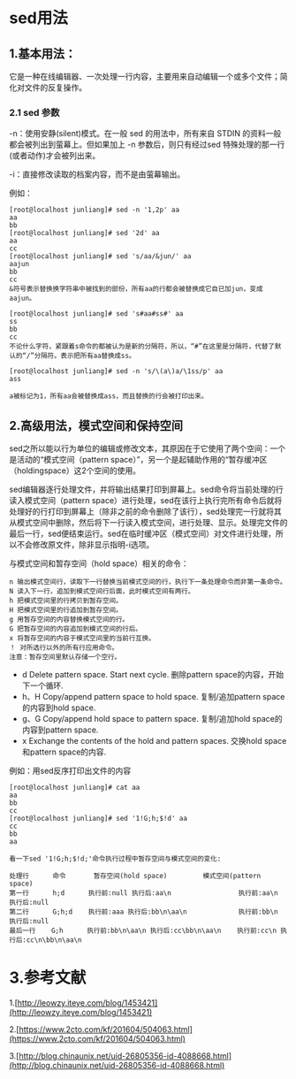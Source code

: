 # sed用法

## 1.基本用法：

它是一种在线编辑器、一次处理一行内容，主要用来自动编辑一个或多个文件；简化对文件的反复操作。

### 2.1 sed 参数

-n：使用安静(silent)模式。在一般 sed 的用法中，所有来自 STDIN 的资料一般都会被列出到萤幕上。但如果加上 -n 参数后，则只有经过sed 特殊处理的那一行(或者动作)才会被列出来。

-i：直接修改读取的档案内容，而不是由萤幕输出。

例如：

	[root@localhost junliang]# sed -n '1,2p' aa
	aa
	bb
	[root@localhost junliang]# sed '2d' aa
	aa
	cc
	[root@localhost junliang]# sed 's/aa/&jun/' aa
	aajun
	bb
	cc
	&符号表示替换换字符串中被找到的部份，所有aa的行都会被替换成它自已加jun，变成aajun。
	
	[root@localhost junliang]# sed 's#aa#ss#' aa
	ss
	bb
	cc
	不论什么字符，紧跟着s命令的都被认为是新的分隔符，所以，“#”在这里是分隔符，代替了默认的“/”分隔符。表示把所有aa替换成ss。
	
	[root@localhost junliang]# sed -n 's/\(a\)a/\1ss/p' aa
	ass
	
	a被标记为1，所有aa会被替换成ass，而且替换的行会被打印出来。

## 2.高级用法，模式空间和保持空间

sed之所以能以行为单位的编辑或修改文本，其原因在于它使用了两个空间：一个是活动的“模式空间（pattern space）”，另一个是起辅助作用的“暂存缓冲区（holdingspace）这2个空间的使用。


sed编辑器逐行处理文件，并将输出结果打印到屏幕上。sed命令将当前处理的行读入模式空间（pattern space）进行处理，sed在该行上执行完所有命令后就将处理好的行打印到屏幕上（除非之前的命令删除了该行），sed处理完一行就将其从模式空间中删除，然后将下一行读入模式空间，进行处理、显示。处理完文件的最后一行，sed便结束运行。sed在临时缓冲区（模式空间）对文件进行处理，所以不会修改原文件，除非显示指明-i选项。

与模式空间和暂存空间（hold space）相关的命令：

	n 输出模式空间行，读取下一行替换当前模式空间的行，执行下一条处理命令而非第一条命令。
	N 读入下一行，追加到模式空间行后面，此时模式空间有两行。
	h 把模式空间里的行拷贝到暂存空间。
	H 把模式空间里的行追加到暂存空间。
	g 用暂存空间的内容替换模式空间的行。
	G 把暂存空间的内容追加到模式空间的行后。
	x 将暂存空间的内容于模式空间里的当前行互换。
	！ 对所选行以外的所有行应用命令。
	注意：暂存空间里默认存储一个空行。
- d     Delete pattern space.  Start next cycle.    删除pattern space的内容，开始下一个循环.
- h、H    Copy/append pattern space to hold space.   复制/追加pattern space的内容到hold space.
- g、G    Copy/append hold space to pattern space.   复制/追加hold space的内容到pattern space.
- x      Exchange the contents of the hold and pattern spaces.    交换hold space和pattern space的内容.


例如：用sed反序打印出文件的内容
	
	[root@localhost junliang]# cat aa
	aa
	bb
	cc
	[root@localhost junliang]# sed '1!G;h;$!d' aa
	cc
	bb
	aa

	看一下sed '1!G;h;$!d;'命令执行过程中暂存空间与模式空间的变化:
	
	处理行      命令       暂存空间(hold space)         模式空间(pattern space)                                                               
	第一行      h;d      执行前:null 执行后:aa\n                 执行前:aa\n 执行后:null                                                                                  
	第二行      G;h;d    执行前:aaa 执行后:bb\n\aa\n             执行前:bb\n 执行后:null                            
	最后一行    G;h      执行前:bb\n\aa\n 执行后:cc\bb\n\aa\n    执行前:cc\n 执行后:cc\n\bb\n\aa\n

# 3.参考文献

1.[http://leowzy.iteye.com/blog/1453421](http://leowzy.iteye.com/blog/1453421)

2.[https://www.2cto.com/kf/201604/504063.html](https://www.2cto.com/kf/201604/504063.html)

3.[http://blog.chinaunix.net/uid-26805356-id-4088668.html](http://blog.chinaunix.net/uid-26805356-id-4088668.html)

